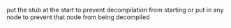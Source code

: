 put the stub at the start to prevent decompilation from starting or put in any node to prevent that node from being decompiled 

